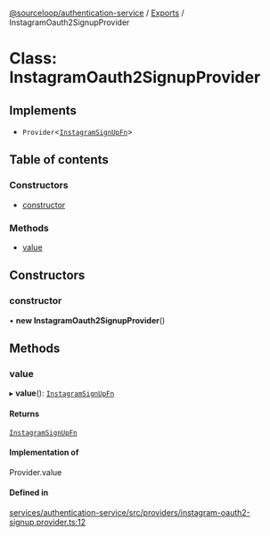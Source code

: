 [@sourceloop/authentication-service](../README.md) / [Exports](../modules.md) / InstagramOauth2SignupProvider

# Class: InstagramOauth2SignupProvider

## Implements

- `Provider`<[`InstagramSignUpFn`](../modules.md#instagramsignupfn)\>

## Table of contents

### Constructors

- [constructor](InstagramOauth2SignupProvider.md#constructor)

### Methods

- [value](InstagramOauth2SignupProvider.md#value)

## Constructors

### constructor

• **new InstagramOauth2SignupProvider**()

## Methods

### value

▸ **value**(): [`InstagramSignUpFn`](../modules.md#instagramsignupfn)

#### Returns

[`InstagramSignUpFn`](../modules.md#instagramsignupfn)

#### Implementation of

Provider.value

#### Defined in

[services/authentication-service/src/providers/instagram-oauth2-signup.provider.ts:12](https://github.com/sourcefuse/loopback4-microservice-catalog/blob/bc2553587/services/authentication-service/src/providers/instagram-oauth2-signup.provider.ts#L12)
